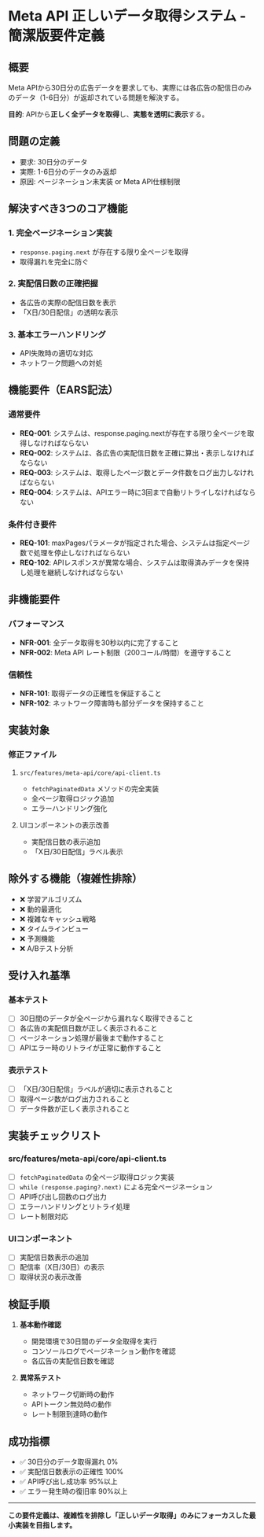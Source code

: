 # Meta API 正しいデータ取得システム - 簡潔版要件定義

## 概要

Meta APIから30日分の広告データを要求しても、実際には各広告の配信日のみのデータ（1-6日分）が返却されている問題を解決する。

**目的**: APIから**正しく全データを取得**し、**実態を透明に表示**する。

## 問題の定義

- 要求: 30日分のデータ
- 実際: 1-6日分のデータのみ返却
- 原因: ページネーション未実装 or Meta API仕様制限

## 解決すべき3つのコア機能

### 1. 完全ページネーション実装
- `response.paging.next` が存在する限り全ページを取得
- 取得漏れを完全に防ぐ

### 2. 実配信日数の正確把握
- 各広告の実際の配信日数を表示
- 「X日/30日配信」の透明な表示

### 3. 基本エラーハンドリング
- API失敗時の適切な対応
- ネットワーク問題への対処

## 機能要件（EARS記法）

### 通常要件
- **REQ-001**: システムは、response.paging.nextが存在する限り全ページを取得しなければならない
- **REQ-002**: システムは、各広告の実配信日数を正確に算出・表示しなければならない  
- **REQ-003**: システムは、取得したページ数とデータ件数をログ出力しなければならない
- **REQ-004**: システムは、APIエラー時に3回まで自動リトライしなければならない

### 条件付き要件
- **REQ-101**: maxPagesパラメータが指定された場合、システムは指定ページ数で処理を停止しなければならない
- **REQ-102**: APIレスポンスが異常な場合、システムは取得済みデータを保持し処理を継続しなければならない

## 非機能要件

### パフォーマンス
- **NFR-001**: 全データ取得を30秒以内に完了すること
- **NFR-002**: Meta API レート制限（200コール/時間）を遵守すること

### 信頼性
- **NFR-101**: 取得データの正確性を保証すること
- **NFR-102**: ネットワーク障害時も部分データを保持すること

## 実装対象

### 修正ファイル
1. `src/features/meta-api/core/api-client.ts`
   - `fetchPaginatedData` メソッドの完全実装
   - 全ページ取得ロジック追加
   - エラーハンドリング強化

2. UIコンポーネントの表示改善
   - 実配信日数の表示追加
   - 「X日/30日配信」ラベル表示

## 除外する機能（複雑性排除）

- ❌ 学習アルゴリズム
- ❌ 動的最適化  
- ❌ 複雑なキャッシュ戦略
- ❌ タイムラインビュー
- ❌ 予測機能
- ❌ A/Bテスト分析

## 受け入れ基準

### 基本テスト
- [ ] 30日間のデータが全ページから漏れなく取得できること
- [ ] 各広告の実配信日数が正しく表示されること  
- [ ] ページネーション処理が最後まで動作すること
- [ ] APIエラー時のリトライが正常に動作すること

### 表示テスト
- [ ] 「X日/30日配信」ラベルが適切に表示されること
- [ ] 取得ページ数がログ出力されること
- [ ] データ件数が正しく表示されること

## 実装チェックリスト

### src/features/meta-api/core/api-client.ts
- [ ] `fetchPaginatedData` の全ページ取得ロジック実装
- [ ] `while (response.paging?.next)` による完全ページネーション
- [ ] API呼び出し回数のログ出力
- [ ] エラーハンドリングとリトライ処理
- [ ] レート制限対応

### UIコンポーネント
- [ ] 実配信日数表示の追加
- [ ] 配信率（X日/30日）の表示
- [ ] 取得状況の表示改善

## 検証手順

1. **基本動作確認**
   - 開発環境で30日間のデータ全取得を実行
   - コンソールログでページネーション動作を確認
   - 各広告の実配信日数を確認

2. **異常系テスト**  
   - ネットワーク切断時の動作
   - APIトークン無効時の動作
   - レート制限到達時の動作

## 成功指標

- ✅ 30日分のデータ取得漏れ 0%
- ✅ 実配信日数表示の正確性 100%  
- ✅ API呼び出し成功率 95%以上
- ✅ エラー発生時の復旧率 90%以上

---

**この要件定義は、複雑性を排除し「正しいデータ取得」のみにフォーカスした最小実装を目指します。**
